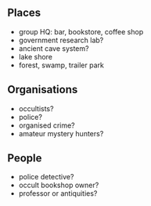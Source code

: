 ## Places
- group HQ: bar, bookstore, coffee shop
- government research lab?
- ancient cave system?
- lake shore
- forest, swamp, trailer park

## Organisations
- occultists?
- police?
- organised crime?
- amateur mystery hunters?

## People
- police detective?
- occult bookshop owner?
- professor or antiquities?
